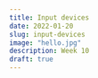```yaml
---
title: Input devices
date: 2022-01-20
slug: input-devices
image: "hello.jpg"
description: Week 10
draft: true
---
```

